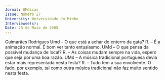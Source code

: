 ```yaml
---
Jornal: UMdicas
Issue: Número 27
University: Universidade do Minho
Interviewee(s): 
Date: 25 de Maio de 2005
---
```

Guimarães Rodrigues
Umd – O que está a achar do enterro da gata?
R. – É a animação normal. É bom ver tanto entusiasmo.
UMd – O que pensa da possível mudança de local?
R. – As coisas mudam sempre na vida, espero que seja por uma boa razão.
UMd – A música tradicional portuguesa devia estar mais representada nesta
festa?
R. – Tudo tem a sua envolvente. O fado, por exemplo, tal como outra música
tradicional não faz muito sentido nesta festa.